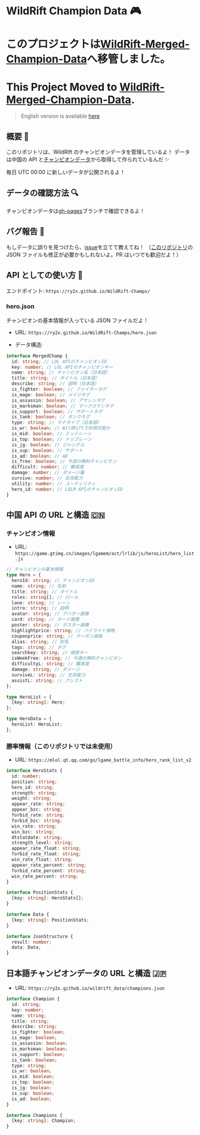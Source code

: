 # WildRift Champion Data 🎮

# このプロジェクトは[WildRift-Merged-Champion-Data](https://github.com/ry2x/WildRift-Merged-Champion-Data)へ移管しました。
# This Project Moved to [WildRift-Merged-Champion-Data](https://github.com/ry2x/WildRift-Merged-Champion-Data).

> English version is available [here](https://github.com/ry2x/WildRift-Champs/blob/master/readme.en.md)

## 概要 📝

このリポジトリは、WildRift のチャンピオンデータを管理しているよ！
データは中国の API と[チャンピオンデータ](https://github.com/ry2x/wildrift_data)から取得して作られているんだ ✨

毎日 UTC 00:00 に新しいデータが公開されるよ！

## データの確認方法 🔍

チャンピオンデータは[gh-pages](https://github.com/ry2x/WildRift-Champs/tree/gh-pages)ブランチで確認できるよ！

## バグ報告 🐛

もしデータに誤りを見つけたら、[issue](https://github.com/ry2x/WildRift-Champs/issues)を立てて教えてね！
（[このリポジトリ](https://github.com/ry2x/wildrift_data)の JSON ファイルも修正が必要かもしれないよ。PR はいつでも歓迎だよ！）

## API としての使い方 🚀

エンドポイント: `https://ry2x.github.io/WildRift-Champs/`

### hero.json

チャンピオンの基本情報が入っている JSON ファイルだよ！

- URL: `https://ry2x.github.io/WildRift-Champs/hero.json`

- データ構造:

```ts
interface MergedChamp {
  id: string; // LOL APIのチャンピオンID
  key: number; // LOL APIのチャンピオンキー
  name: string; // チャンピオン名（日本語）
  title: string; // タイトル（日本語）
  describe: string; // 説明（日本語）
  is_fighter: boolean; // ファイタータグ
  is_mage: boolean; // メイジタグ
  is_assassin: boolean; // アサシンタグ
  is_marksman: boolean; // マークスマンタグ
  is_support: boolean; // サポートタグ
  is_tank: boolean; // タンクタグ
  type: string; // マナタイプ（日本語）
  is_wr: boolean; // WildRiftで利用可能か
  is_mid: boolean; // ミッドレーン
  is_top: boolean; // トップレーン
  is_jg: boolean; // ジャングル
  is_sup: boolean; // サポート
  is_ad: boolean; // AD
  is_free: boolean; // 今週の無料チャンピオン
  difficult: number; // 難易度
  damage: number; // ダメージ量
  survive: number; // 生存能力
  utility: number; // ユーティリティ
  hero_id: number; // LOLM APIのチャンピオンID
}
```

## 中国 API の URL と構造 🇨🇳

### チャンピオン情報

- URL: `https://game.gtimg.cn/images/lgamem/act/lrlib/js/heroList/hero_list.js`

```ts
// チャンピオンの基本情報
type Hero = {
  heroId: string; // チャンピオンID
  name: string; // 名前
  title: string; // タイトル
  roles: string[]; // ロール
  lane: string; // レーン
  intro: string; // 説明
  avatar: string; // アバター画像
  card: string; // カード画像
  poster: string; // ポスター画像
  highlightprice: string; // ハイライト価格
  couponprice: string; // クーポン価格
  alias: string; // 別名
  tags: string; // タグ
  searchkey: string; // 検索キー
  isWeekFree: string; // 今週の無料チャンピオン
  difficultyL: string; // 難易度
  damage: string; // ダメージ
  surviveL: string; // 生存能力
  assistL: string; // アシスト
};

type HeroList = {
  [key: string]: Hero;
};

type HeroData = {
  heroList: HeroList;
};
```

### 勝率情報（このリポジトリでは未使用）

- URL: `https://mlol.qt.qq.com/go/lgame_battle_info/hero_rank_list_v2`

```ts
interface HeroStats {
  id: number;
  position: string;
  hero_id: string;
  strength: string;
  weight: string;
  appear_rate: string;
  appear_bzc: string;
  forbid_rate: string;
  forbid_bzc: string;
  win_rate: string;
  win_bzc: string;
  dtstatdate: string;
  strength_level: string;
  appear_rate_float: string;
  forbid_rate_float: string;
  win_rate_float: string;
  appear_rate_percent: string;
  forbid_rate_percent: string;
  win_rate_percent: string;
}

interface PositionStats {
  [key: string]: HeroStats[];
}

interface Data {
  [key: string]: PositionStats;
}

interface JsonStructure {
  result: number;
  data: Data;
}
```

## 日本語チャンピオンデータの URL と構造 🇯🇵

- URL: `https://ry2x.github.io/wildrift_data/champions.json`

```ts
interface Champion {
  id: string;
  key: number;
  name: string;
  title: string;
  describe: string;
  is_fighter: boolean;
  is_mage: boolean;
  is_assassin: boolean;
  is_marksman: boolean;
  is_support: boolean;
  is_tank: boolean;
  type: string;
  is_wr: boolean;
  is_mid: boolean;
  is_top: boolean;
  is_jg: boolean;
  is_sup: boolean;
  is_ad: boolean;
}

interface Champions {
  [key: string]: Champion;
}
```
